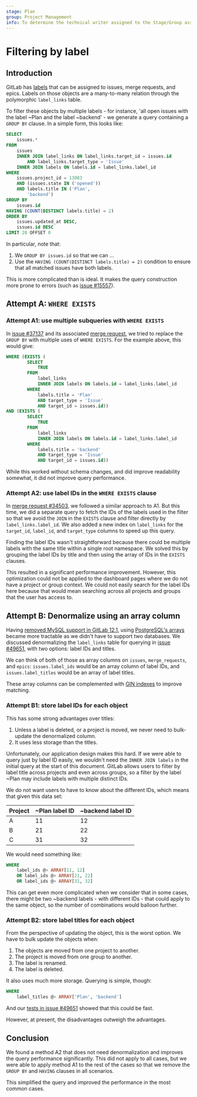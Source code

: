 ```yaml
---
stage: Plan
group: Project Management
info: To determine the technical writer assigned to the Stage/Group associated with this page, see https://about.gitlab.com/handbook/product/ux/technical-writing/#assignments
---
```

# Filtering by label

## Introduction

GitLab has [labels](../../user/project/labels.md) that can be assigned to issues,
merge requests, and epics. Labels on those objects are a many-to-many relation
through the polymorphic `label_links` table.

To filter these objects by multiple labels - for instance, 'all open
issues with the label ~Plan and the label ~backend' - we generate a
query containing a `GROUP BY` clause. In a simple form, this looks like:

```sql
SELECT
    issues.*
FROM
    issues
    INNER JOIN label_links ON label_links.target_id = issues.id
        AND label_links.target_type = 'Issue'
    INNER JOIN labels ON labels.id = label_links.label_id
WHERE
    issues.project_id = 13083
    AND (issues.state IN ('opened'))
    AND labels.title IN ('Plan',
        'backend')
GROUP BY
    issues.id
HAVING (COUNT(DISTINCT labels.title) = 2)
ORDER BY
    issues.updated_at DESC,
    issues.id DESC
LIMIT 20 OFFSET 0
```

In particular, note that:

1. We `GROUP BY issues.id` so that we can ...
1. Use the `HAVING (COUNT(DISTINCT labels.title) = 2)` condition to ensure that
   all matched issues have both labels.

This is more complicated than is ideal. It makes the query construction more
prone to errors (such as
[issue #15557](https://gitlab.com/gitlab-org/gitlab-foss/-/issues/15557)).

## Attempt A: `WHERE EXISTS`

### Attempt A1: use multiple subqueries with `WHERE EXISTS`

In [issue #37137](https://gitlab.com/gitlab-org/gitlab-foss/-/issues/37137)
and its associated [merge request](https://gitlab.com/gitlab-org/gitlab-foss/-/merge_requests/14022),
we tried to replace the `GROUP BY` with multiple uses of `WHERE EXISTS`. For the
example above, this would give:

```sql
WHERE (EXISTS (
        SELECT
            TRUE
        FROM
            label_links
            INNER JOIN labels ON labels.id = label_links.label_id
        WHERE
            labels.title = 'Plan'
            AND target_type = 'Issue'
            AND target_id = issues.id))
AND (EXISTS (
        SELECT
            TRUE
        FROM
            label_links
            INNER JOIN labels ON labels.id = label_links.label_id
        WHERE
            labels.title = 'backend'
            AND target_type = 'Issue'
            AND target_id = issues.id))
```

While this worked without schema changes, and did improve readability somewhat,
it did not improve query performance.

### Attempt A2: use label IDs in the `WHERE EXISTS` clause

In [merge request #34503](https://gitlab.com/gitlab-org/gitlab/-/merge_requests/34503), we followed a similar approach to A1. But this time, we
did a separate query to fetch the IDs of the labels used in the filter so that we avoid the `JOIN` in the `EXISTS` clause and filter directly by
`label_links.label_id`. We also added a new index on `label_links` for the `target_id`, `label_id`, and `target_type` columns to speed up this query.

Finding the label IDs wasn't straightforward because there could be multiple labels with the same title within a single root namespace. We solved
this by grouping the label IDs by title and then using the array of IDs in the `EXISTS` clauses.

This resulted in a significant performance improvement. However, this optimization could not be applied to the dashboard pages
where we do not have a project or group context. We could not easily search for the label IDs here because that would mean searching across all
projects and groups that the user has access to.

## Attempt B: Denormalize using an array column

Having [removed MySQL support in GitLab 12.1](https://about.gitlab.com/blog/2019/06/27/removing-mysql-support/),
using [PostgreSQL's arrays](https://www.postgresql.org/docs/11/arrays.html) became more
tractable as we didn't have to support two databases. We discussed denormalizing
the `label_links` table for querying in
[issue #49651](https://gitlab.com/gitlab-org/gitlab-foss/-/issues/49651),
with two options: label IDs and titles.

We can think of both of those as array columns on `issues`, `merge_requests`,
and `epics`: `issues.label_ids` would be an array column of label IDs, and
`issues.label_titles` would be an array of label titles.

These array columns can be complemented with
[GIN indexes](https://www.postgresql.org/docs/11/gin-intro.html) to improve
matching.

### Attempt B1: store label IDs for each object

This has some strong advantages over titles:

1. Unless a label is deleted, or a project is moved, we never need to
   bulk-update the denormalized column.
1. It uses less storage than the titles.

Unfortunately, our application design makes this hard. If we were able to query
just by label ID easily, we wouldn't need the `INNER JOIN labels` in the initial
query at the start of this document. GitLab allows users to filter by label
title across projects and even across groups, so a filter by the label ~Plan may
include labels with multiple distinct IDs.

We do not want users to have to know about the different IDs, which means that
given this data set:

| Project | ~Plan label ID | ~backend label ID |
| ------- | -------------- | ----------------- |
| A       | 11             | 12                |
| B       | 21             | 22                |
| C       | 31             | 32                |

We would need something like:

```sql
WHERE
    label_ids @> ARRAY[11, 12]
    OR label_ids @> ARRAY[21, 22]
    OR label_ids @> ARRAY[31, 32]
```

This can get even more complicated when we consider that in some cases, there
might be two ~backend labels - with different IDs - that could apply to the same
object, so the number of combinations would balloon further.

### Attempt B2: store label titles for each object

From the perspective of updating the object, this is the worst
option. We have to bulk update the objects when:

1. The objects are moved from one project to another.
1. The project is moved from one group to another.
1. The label is renamed.
1. The label is deleted.

It also uses much more storage. Querying is simple, though:

```sql
WHERE
    label_titles @> ARRAY['Plan', 'backend']
```

And our [tests in issue #49651](https://gitlab.com/gitlab-org/gitlab-foss/-/issues/49651#note_188777346)
showed that this could be fast.

However, at present, the disadvantages outweigh the advantages.

## Conclusion

We found a method A2 that does not need denormalization and improves the query performance significantly. This
did not apply to all cases, but we were able to apply method A1 to the rest of the cases so that we remove the
`GROUP BY` and `HAVING` clauses in all scenarios.

This simplified the query and improved the performance in the most common cases.
